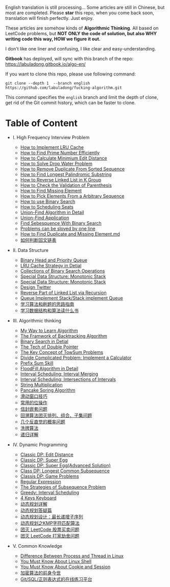 English translation is still processing... Some articles are still in Chinese, but most are completed. Please **star** this repo, when you come back soon, translation will finish perfectly. Just enjoy.

These articles are somehow kinds of **Algorithmic Thinking**. All based on LeetCode problems, but **NOT ONLY the code of solution, but also WHY writing code this way, HOW we figure it out.**

I don't like one liner and confusing, I like clear and easy-understanding.

**Gitbook** has deployed, will sync with this branch of the repo: https://labuladong.gitbook.io/algo-en/

If you want to clone this repo, please use following command:

```shell
git clone --depth 1  --branch english https://github.com/labuladong/fucking-algorithm.git
```
This command specifies the `english` branch and limit the depth of clone, get rid of the Git commit history, which can be faster to clone.

# Table of Content

* I. High Frequency Interview Problem
  * [How to Implement LRU Cache](interview/LRU_algorithm.md)
  * [How to Find Prime Number Efficiently](interview/Print_PrimeNumbers.md)
  * [How to Calculate Minimium Edit Distance](dynamic_programming/EditDistance.md)
  * [How to Solve Drop Water Problem](interview/Trapping_Rain_Water.md)
  * [How to Remove Duplicate From Sorted Sequence](interview/RemoveDuplicatesfromSortedArray.md)
  * [How to Find Longest Palindromic Substring](interview/TheLongestPalindromicSubstring.md)
  * [How to Reverse Linked List in K Group](interview/reverse-nodes-in-k-group.md)
  * [How to Check the Validation of Parenthesis](interview/valid-parentheses.md)
  * [How to Find Missing Element](interview/missing_elements.md)
  * [How to Pick Elements From a Arbitrary Sequence](interview/ReservoirSampling.md)
  * [How to use Binary Search](interview/UsingBinarySearchAlgorithm.md)
  * [How to Scheduling Seats](interview/Seatscheduling.md)
  * [Union-Find Algorithm in Detail](think_like_computer/Union-find-Explanation.md)
  * [Union-Find Application](think_like_computer/Union-Find-Application.md)
  * [Find Sebesquence With Binary Search](interview/findSebesquenceWithBinarySearch.md)
  * [Problems can be sloved by one line](interview/one-line-code-puzzles.md)
  * [How to Find Duplicate and Missing Element.md](interview/Find-Duplicate-and-Missing-Element.md.md)
  * [如何判断回文链表](interview/判断回文链表.md)
  
* II. Data Structure
  * [Binary Head and Priority Queue](data_structure/binary_heap_implements_priority_queues.md)
  * [LRU Cache Strategy in Detial](interview/LRU_algorithm.md)
  * [Collections of Binary Search Operations](data_structure/The_Manipulation_Collection_of_Binary_Search_Tree.md)
  * [Special Data Structure: Monotonic Stack](data_structure/MonotonicStack.md)
  * [Special Data Structure: Monotonic Stack](data_structure/Monotonic_queue.md)
  * [Design Twitter](data_structure/design_Twitter.md)
  * [Reverse Part of Linked List via Recursion](data_structure/reverse_part_of_a_linked_list_via_recursion.md)
  * [Queue Implement Stack/Stack implement Queue](data_structure/ImplementQueueUsingStacksImplementStackUsingQueues.md)
  * [学习算法和刷题的思路指南](think_like_computer/学习数据结构和算法的高效方法.md)
  * [学习数据结构和算法读什么书](think_like_computer/为什么推荐算法4.md)

* III. Algorithmic thinking
  * [My Way to Learn Algorithm](think_like_computer/ThewaytoAlgorithmlearning.md)
  * [The Framwork of Backtracking Algorithm](think_like_computer/DetailsaboutBacktracking.md)
  * [Binary Search in Detial](think_like_computer/DetailedBinarySearch.md)
  * [The Tech of Double Pointer](think_like_computer/double_pointer.md)
  * [The Key Concept of TowSum Problems](think_like_computer/The_key_to_resolving_TwoSum_problems.md)
  * [Divide Complicated Problem: Implement a Calculator](data_structure/Implementing_the_functions_of_a_calculator.md)
  * [Prefix Sum Skill](think_like_computer/prefix_sum.md)
  * [FloodFill Algorithm in Detail](think_like_computer/flood_fill.md)
  * [Interval Scheduling: Interval Merging](think_like_computer/IntervalMerging.md)
  * [Interval Scheduling: Intersections of Intervals](think_like_computer/IntervalIntersection.md)
  * [String Multiplication](think_like_computer/string_multiplication.md)
  * [Pancake Soring Algorithm](think_like_computer/PancakesSorting.md)
  * [滑动窗口技巧](think_like_computer/滑动窗口技巧.md)
  * [常用的位操作](think_like_computer/常用的位操作.md)
  * [信封嵌套问题](think_like_computer/信封嵌套问题.md)
  * [回溯算法团灭排列、组合、子集问题](interview/子集排列组合.md)
  * [几个反直觉的概率问题](think_like_computer/几个反直觉的概率问题.md)
  * [洗牌算法](think_like_computer/洗牌算法.md)
  * [递归详解](think_like_computer/递归详解.md)

* IV. Dynamic Programming
  * [Classic DP: Edit Distance](dynamic_programming/EditDistance.md)
  * [Classic DP: Super Egg](dynamic_programming/ThrowingEggsinHighBuildings.md)
  * [Classic DP: Super Egg(Advanced Solution)](dynamic_programming/SuperEggDropAdvanced.md)
  * [Class DP: Longest Common Subsequence](dynamic_programming/LongestCommonSubsequence.md)
  * [Classis DP: Game Problems](dynamic_programming/GameProblemsInDynamicProgramming.md)
  * [Regular Expression](dynamic_programming/RegularExpression.md)
  * [The Strategies of Subsequence Problem](dynamic_programming/StrategiesForSubsequenceProblem.md)
  * [Greedy: Interval Scheduling](dynamic_programming/IntervalScheduling.md)
  * [4 Keys Keyboard](dynamic_programming/FourKeysKeyboard.md)
  * [动态规划详解](dynamic_programming/动态规划详解进阶.md)
  * [动态规划答疑篇](dynamic_programming/最优子结构.md)
  * [动态规划设计：最长递增子序列](dynamic_programming/动态规划设计：最长递增子序列.md)
  * [动态规划之KMP字符匹配算法](dynamic_programming/动态规划之KMP字符匹配算法.md)
  * [团灭 LeetCode 股票买卖问题](dynamic_programming/团灭股票问题.md)
  * [团灭 LeetCode 打家劫舍问题](dynamic_programming/抢房子.md)

* V. Common Knowledge
  * [Difference Between Process and Thread in Linux](common_knowledge/linuxProcess.md)
  * [You Must Know About Linux Shell](common_knowledge/linuxshell.md)
  * [You Must Know About Cookie and Session](common_knowledge/SessionAndCookie.md)
  * [加密算法的前身今世](common_knowledge/密码技术.md)
  * [Git/SQL/正则表达式的在线练习平台](common_knowledge/在线练习平台.md)
